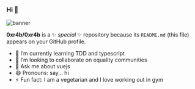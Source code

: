 ### Hi 👋
![banner](https://i.imgur.com/Owp3hhM.jpg)

**0xr4b/0xr4b** is a ✨ _special_ ✨ repository because its `README.md` (this file) appears on your GitHub profile.



- 🌱 I’m currently learning TDD and typescript
- 👯 I’m looking to collaborate on equality communities
- 💬 Ask me about vuejs
- 😄 Pronouns: say... hi
- ⚡ Fun fact: I am a vegetarian and I love working out in gym

